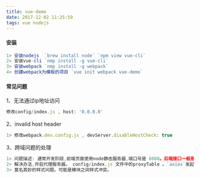 ```yaml
---
title: vue-demo
date: 2017-12-02 11:25:59
tags: vue nodejs
---
```


#### 安装 ####
``` javascript
1> 安装nodejs  `brew install node` `npm view vue-cli`
2> 安装vue-cli `nmp install -g vue-cli`
3> 安装webpack `nmp install -g webpack`
4> 创建webpack为模板的项目 `vue init webpack vue-demo`
```

#### 常见问题 ####

1、无法通过ip地址访问
``` javascript
修改config/index.js , host: '0.0.0.0'
```

2、invalid host header
``` javascript
1> 修改webpack.dev.config.js , devServer.disableHostCheck: true
```
3、跨域问题的处理
``` javascript
1> 问题描述: 通常开发阶段,前端页面使用node静态服务器,端口号是 8080。后端接口一般是本地的tomcat,端口号可能是 8081 。登录注册通常会写写cookie，后端response的cookie写在 8081 下，于是 8080 下拿不到 8081 的cookie，登录无效。
2> 解决办法,开启代理服务器。 config/index.js 文件中的proxyTable 。`axios`发起的请求仍然为 8080 ,通过反向代理,把 8080 的请求代理到 8081 上即可。
3> 莫名其妙的样式问题。可能是模块之间样式冲突。
```
